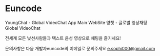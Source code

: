 # Euncode

YoungChat - Global VideoChat App Main WebSite
영챗 - 글로벌 영상채팅 Global VideoChat

전세계 모든 낯선사람들과 텍스트 음성 영상으로 채팅을 즐기세요!

문의사항은 다음 개발자euncode의 이메일로 문의주세요
e.sophi000@gmail.com
